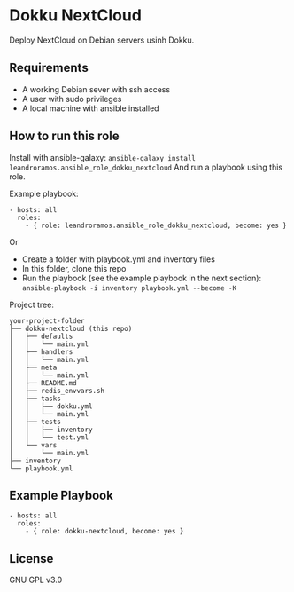 Dokku NextCloud
=========

Deploy NextCloud on Debian servers usinh Dokku.

Requirements
------------

- A working Debian sever with ssh access
- A user with sudo privileges
- A local machine with ansible installed

How to run this role
--------------------

Install with ansible-galaxy:
`ansible-galaxy install leandroramos.ansible_role_dokku_nextcloud`
And run a playbook using this role.

Example playbook:
```
- hosts: all
  roles:
    - { role: leandroramos.ansible_role_dokku_nextcloud, become: yes }
```

Or

- Create a folder with playbook.yml and inventory files
- In this folder, clone this repo
- Run the playbook (see the example playbook in the next section): `ansible-playbook -i inventory playbook.yml --become -K`

Project tree:

```
your-project-folder
├── dokku-nextcloud (this repo)
│   ├── defaults
│   │   └── main.yml
│   ├── handlers
│   │   └── main.yml
│   ├── meta
│   │   └── main.yml
│   ├── README.md
│   ├── redis_envvars.sh
│   ├── tasks
│   │   ├── dokku.yml
│   │   └── main.yml
│   ├── tests
│   │   ├── inventory
│   │   └── test.yml
│   └── vars
│       └── main.yml
├── inventory
└── playbook.yml
```

Example Playbook
----------------

```
- hosts: all
  roles:
    - { role: dokku-nextcloud, become: yes }
```

License
-------

GNU GPL v3.0

